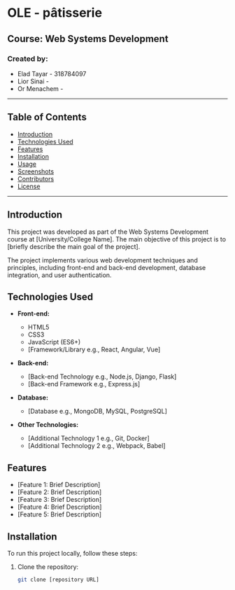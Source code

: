 # OLE - pâtisserie

## Course: Web Systems Development

### Created by:
- Elad Tayar - 318784097
- Lior Sinai - 
- Or Menachem - 


---

## Table of Contents

- [Introduction](#introduction)
- [Technologies Used](#technologies-used)
- [Features](#features)
- [Installation](#installation)
- [Usage](#usage)
- [Screenshots](#screenshots)
- [Contributors](#contributors)
- [License](#license)

---

## Introduction

This project was developed as part of the Web Systems Development course at [University/College Name]. The main objective of this project is to [briefly describe the main goal of the project]. 

The project implements various web development techniques and principles, including front-end and back-end development, database integration, and user authentication.

## Technologies Used

- **Front-end:**
  - HTML5
  - CSS3
  - JavaScript (ES6+)
  - [Framework/Library e.g., React, Angular, Vue]

- **Back-end:**
  - [Back-end Technology e.g., Node.js, Django, Flask]
  - [Back-end Framework e.g., Express.js]

- **Database:**
  - [Database e.g., MongoDB, MySQL, PostgreSQL]

- **Other Technologies:**
  - [Additional Technology 1 e.g., Git, Docker]
  - [Additional Technology 2 e.g., Webpack, Babel]

## Features

- [Feature 1: Brief Description]
- [Feature 2: Brief Description]
- [Feature 3: Brief Description]
- [Feature 4: Brief Description]
- [Feature 5: Brief Description]

## Installation

To run this project locally, follow these steps:

1. Clone the repository:
   ```bash
   git clone [repository URL]
